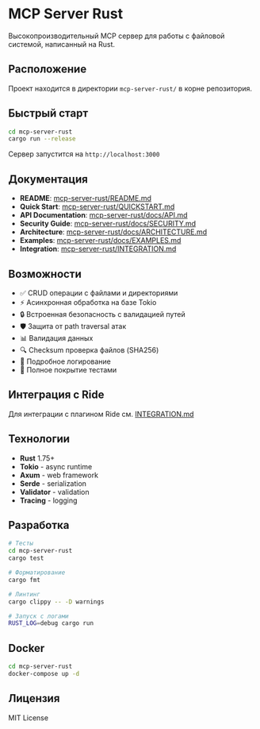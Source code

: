 # MCP Server Rust

Высокопроизводительный MCP сервер для работы с файловой системой, написанный на Rust.

## Расположение

Проект находится в директории `mcp-server-rust/` в корне репозитория.

## Быстрый старт

```bash
cd mcp-server-rust
cargo run --release
```

Сервер запустится на `http://localhost:3000`

## Документация

- **README**: [mcp-server-rust/README.md](../mcp-server-rust/README.md)
- **Quick Start**: [mcp-server-rust/QUICKSTART.md](../mcp-server-rust/QUICKSTART.md)
- **API Documentation**: [mcp-server-rust/docs/API.md](../mcp-server-rust/docs/API.md)
- **Security Guide**: [mcp-server-rust/docs/SECURITY.md](../mcp-server-rust/docs/SECURITY.md)
- **Architecture**: [mcp-server-rust/docs/ARCHITECTURE.md](../mcp-server-rust/docs/ARCHITECTURE.md)
- **Examples**: [mcp-server-rust/docs/EXAMPLES.md](../mcp-server-rust/docs/EXAMPLES.md)
- **Integration**: [mcp-server-rust/INTEGRATION.md](../mcp-server-rust/INTEGRATION.md)

## Возможности

- ✅ CRUD операции с файлами и директориями
- ⚡ Асинхронная обработка на базе Tokio
- 🔒 Встроенная безопасность с валидацией путей
- 🛡️ Защита от path traversal атак
- 📊 Валидация данных
- 🔍 Checksum проверка файлов (SHA256)
- 📝 Подробное логирование
- 🧪 Полное покрытие тестами

## Интеграция с Ride

Для интеграции с плагином Ride см. [INTEGRATION.md](../mcp-server-rust/INTEGRATION.md)

## Технологии

- **Rust** 1.75+
- **Tokio** - async runtime
- **Axum** - web framework
- **Serde** - serialization
- **Validator** - validation
- **Tracing** - logging

## Разработка

```bash
# Тесты
cd mcp-server-rust
cargo test

# Форматирование
cargo fmt

# Линтинг
cargo clippy -- -D warnings

# Запуск с логами
RUST_LOG=debug cargo run
```

## Docker

```bash
cd mcp-server-rust
docker-compose up -d
```

## Лицензия

MIT License
